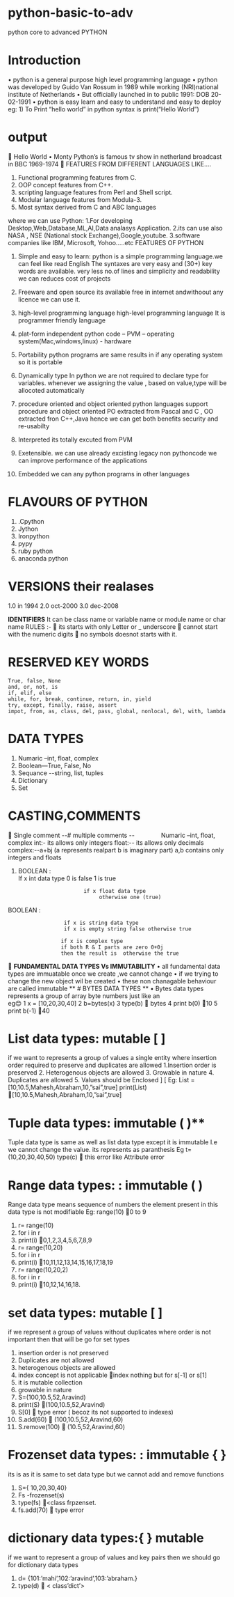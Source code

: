 # python-basic-to-adv
python core to advanced
PYTHON
# Introduction
•	python is a general purpose high level programming language
•	python was developed by Guido Van Rossum in 1989 while working (NRI)national institute of Netherlands
•	But officially launched in to public 1991: DOB 20-02-1991
•	python is easy learn and easy to understand and easy to deploy
eg: 1) To Print “hello world”
in python syntax is 
print(“Hello World”)
# output 
	Hello World
•	Monty Python’s is famous tv show in netherland broadcast in BBC 1969-1974
	FEATURES FROM DIFFERENT LANGUAGES LIKE….
1.	Functional programming features from C.
2.	OOP concept features from C++.
3.	scripting language features from Perl and Shell script.
4.	Modular language features from Modula-3.
5.	Most syntax derived from C and ABC languages


where we can use Python: 
1.For developing Desktop,Web,Database,ML,AI,Data analasys Application.
2.its can use also NASA , NSE (National stock Exchange),Google,youtube.
3.software companies like IBM, Microsoft, Yohoo…..etc
FEATURES OF PYTHON
1.	Simple and easy to learn:
python is a simple programming language.we can feel like read English
The syntaxes are very easy and  (30+) key words are available.
very less no.of lines and simplicity and readability
we can reduces cost of projects
2.	Freeware and open source 
its available free in internet andwithoout any  licence we can use it.
3.	high-level programming language
high-level programming language It is programmer friendly language 
4.	plat-form independent
python code – PVM – operating system(Mac,windows,linux) - hardware
5.	Portability
python programs are same results in if any operating system so it is portable
6.	Dynamically type
In python we are not required to declare type for variables.
whenever we assigning the value , based on value,type will be allocoted automatically 

7.	procedure oriented and object oriented
python languages support procedure and object oriented
 PO extracted from Pascal and C , OO extracted fron C++,Java hence we can get both benefits security and re-usabilty
8.	Interpreted
its totally excuted from PVM 
9.	Exetensible.
we can use already excisting legacy non pythoncode
we can improve performance of the applications 
10.	Embedded
we can any  python programs in other languages
# FLAVOURS OF PYTHON
1.	.Cpython
2.	Jython
3.	Ironpython
4.	pypy
5.	ruby python
6.	anaconda python
# VERSIONS their realases
1.0	in 1994
2.0	oct-2000
3.0	dec-2008


**IDENTIFIERS**
It can be class name or variable name or module name or char name
RULES :-
	 its starts with only Letter or _ underscore
	cannot start with the numeric digits
	no symbols doesnot starts with it. 
  # RESERVED KEY WORDS
 	True, false, None 
 	and, or, not, is
 	if, elif, else
 	while, for, break, continue, return, in, yield
 	try, except, finally, raise, assert
 	impot, from, as, class, del, pass, global, nonlocal, del, with, lambda
# DATA TYPES
1.	Numaric –int, float, complex
2.	Boolean—True, False, No
3.	Sequance  --string, list, tuples
4.	Dictionary
5.	Set 
  #        CASTING,COMMENTS
	Single comment --#
multiple comments --```        ```
Numaric –int, float, complex
int:- its allows only integers
float:-- its allows only decimals
complex:--a+bj (a represents realpart b is imaginary part)
                  a,b contains only integers and floats
1.	BOOLEAN :                      
                           If x int data type
                            0 is false 1 is true
                             
                             if x float data type
                                  otherwise one (true)
BOOLEAN :

                      if x is string data type
                      if x is empty string false otherwise true

                     if x is complex type
                     if both R & I parts are zero 0+0j
                     then the result is  otherwise the true  
      
	**FUNDAMENTAL DATA TYPES Vs IMMUTABILITY**
•	all fundamental data types are immuatable once we create ,we cannot change 
•	if we trying to change the new object wil be created
•	these non chanagable behaviour are called immutable
     **  # BYTES DATA TYPES **
•	Bytes data types represents a group of array byte numbers just like an   
eg😊 1 x = [10,20,30,40]
            2 b=bytes(x)
            3 type(b)       bytes
                                     4 print b(0)  10
                                     5 print b(-1) 40 
# List data types: mutable  [ ]
if we want to represents a group of values a single entity where insertion order required to preserve and duplicates are allowed
1.Insertion order is preserved
2. Heterogenous objects are allowed
3. Growable in nature
4. Duplicates are allowed
5. Values should be Enclosed ] [ 
Eg: List = [10,10.5,Mahesh,Abraham,10,”sai”,true]
      print(List) [10,10.5,Mahesh,Abraham,10,”sai”,true]
# Tuple data types: immutable  ( )**
 Tuple data type is same as well as list data type except it is immutable  I.e we cannot change the value. its represents as paranthesis
Eg t= (10,20,30,40,50)
     type(c)  <class Tuple>
      this error like Attribute error
# Range data types: : immutable  ( )
Range data type means sequence of numbers
the  element present in this data type is not modifiable
Eg: range(10)   0 to 9
1.	r= range(10)
2.	for i in r
3.	print(i)    0,1,2,3,4,5,6,7,8,9
4.	r= range(10,20)
5.	for i in r
6.	print(i)    10,11,12,13,14,15,16,17,18,19
7.	r= range(10,20,2)
8.	for i in r
9.	print(i)    10,12,14,16,18.
# set data types: mutable  [ ]
if we represent a group of values without duplicates where order is not important then that will be go for set types
1.	insertion order is not preserved
2.	Duplicates are not  allowed
3.	heterogenous objects are allowed
4.	index concept is not applicable index nothing but for s[-1] or s[1] 
5.	it is mutable collection
6.	growable in nature
1.	S=(100,10.5,52,Aravind)
2.	print(S) (100,10.5,52,Aravind)
3.	S[0]  type error ( becoz its not supported to indexes)
4.	S.add(60)  (100,10.5,52,Aravind,60)
5.	S.remove(100)  (10.5,52,Aravind,60)
# Frozenset data types: : immutable  { }
its is as it is same to set data type but we cannot add and remove functions
1.	S={ 10,20,30,40}
2.	Fs -frozenset(s)
3.	type(fs) <class  frpzenset.
4.	fs.add(70)  type error
# dictionary data types:{ } mutable
if we want to represent a group of values and key pairs then we should go for dictionary data types
1.	d= {101:’mahi’,102:’aravind’,103:’abraham.}
2.	type(d)   < class’dict’>



         









 



 




